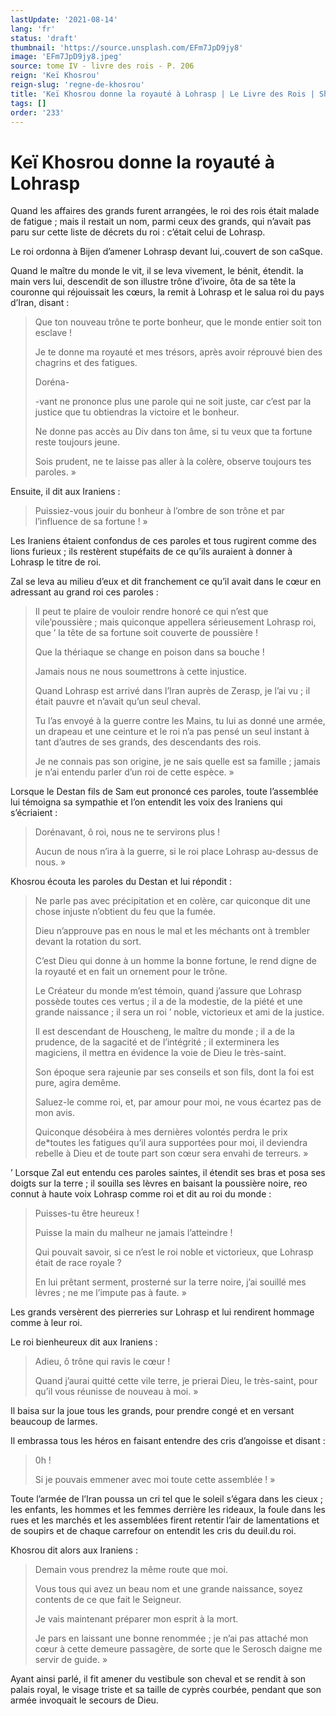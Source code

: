 ```yaml
---
lastUpdate: '2021-08-14'
lang: 'fr'
status: 'draft'
thumbnail: 'https://source.unsplash.com/EFm7JpD9jy8'
image: 'EFm7JpD9jy8.jpeg'
source: tome IV - livre des rois - P. 206
reign: 'Keï Khosrou'
reign-slug: 'regne-de-khosrou'
title: 'Keï Khosrou donne la royauté à Lohrasp | Le Livre des Rois | Shâhnâmeh'
tags: []
order: '233'
---
```


<!-- LTeX: language=fr -->

# Keï Khosrou donne la royauté à Lohrasp

Quand les affaires des grands furent arrangées, le roi des rois était malade de fatigue ; mais il restait un nom, parmi ceux des grands, qui n’avait pas paru sur cette liste de décrets du roi : c’était celui de Lohrasp.

Le roi ordonna à Bijen d’amener Lohrasp devant lui,.couvert de son caSque.

Quand le maître du monde le vit, il se leva vivement, le bénit, étendit. la main vers lui, descendit de son illustre trône d’ivoire, ôta de sa tête la couronne qui réjouissait les cœurs, la remit à Lohrasp et le salua roi du pays d’Iran, disant :

> Que ton nouveau trône te porte bonheur, que le monde entier soit ton esclave !
>
> Je te donne ma royauté et mes trésors, après avoir réprouvé bien des chagrins et des fatigues.
>
> Doréna-
>
> -vant ne prononce plus une parole qui ne soit juste, car c’est par la justice que tu obtiendras la victoire et le bonheur.
>
> Ne donne pas accès au Div dans ton âme, si tu veux que ta fortune reste toujours jeune.
>
> Sois prudent, ne te laisse pas aller à la colère, observe toujours tes paroles. »

Ensuite, il dit aux Iraniens :

> Puissiez-vous jouir du bonheur à l’ombre de son trône et par l’influence de sa fortune ! »

Les Iraniens étaient confondus de ces paroles et tous rugirent comme des lions furieux ; ils restèrent stupéfaits de ce qu’ils auraient à donner à Lohrasp le titre de roi.

Zal se leva au milieu d’eux et dit franchement ce qu’il avait dans le cœur en adressant au grand roi ces paroles :

> Il peut te plaire de vouloir rendre honoré ce qui n’est que vile’poussière ; mais quiconque appellera sérieusement Lohrasp roi, que ’ la tête de sa fortune soit couverte de poussière !
>
> Que la thériaque se change en poison dans sa bouche !
>
> Jamais nous ne nous soumettrons à cette injustice.
>
> Quand Lohrasp est arrivé dans l’Iran auprès de Zerasp, je l’ai vu ; il était pauvre et n’avait qu’un seul cheval.
>
> Tu l’as envoyé à la guerre contre les Mains, tu lui as donné une armée, un drapeau et une ceinture et le roi n’a pas pensé un seul instant à tant d’autres de ses grands, des descendants des rois.
>
> Je ne connais pas son origine, je ne sais quelle est sa famille ; jamais je n’ai entendu parler d’un roi de cette espèce. »

Lorsque le Destan fils de Sam eut prononcé ces paroles, toute l’assemblée lui témoigna sa sympathie et l’on entendit les voix des Iraniens qui s’écriaient :

> Dorénavant, ô roi, nous ne te servirons plus !
>
> Aucun de nous n’ira à la guerre, si le roi place Lohrasp au-dessus de nous. »

Khosrou écouta les paroles du Destan et lui répondit :

> Ne parle pas avec précipitation et en colère, car quiconque dit une chose injuste n’obtient du feu que la fumée.
>
> Dieu n’approuve pas en nous le mal et les méchants ont à trembler devant la rotation du sort.
>
> C’est Dieu qui donne à un homme la bonne fortune, le rend digne de la royauté et en fait un ornement pour le trône.
>
> Le Créateur du monde m’est témoin, quand j’assure que Lohrasp possède toutes ces vertus ; il a de la modestie, de la piété et une grande naissance ; il sera un roi ’ noble, victorieux et ami de la justice.
>
> Il est descendant de Houscheng, le maître du monde ; il a de la prudence, de la sagacité et de l’intégrité ; il exterminera les magiciens, il mettra en évidence la voie de Dieu le très-saint.
>
> Son époque sera rajeunie par ses conseils et son fils, dont la foi est pure, agira demême.
>
> Saluez-le comme roi, et, par amour pour moi, ne vous écartez pas de mon avis.
>
> Quiconque désobéira à mes dernières volontés perdra le prix de\*toutes les fatigues qu’il aura supportées pour moi, il deviendra rebelle à Dieu et de toute part son cœur sera envahi de terreurs. »

’ Lorsque Zal eut entendu ces paroles saintes, il étendit ses bras et posa ses doigts sur la terre ; il souilla ses lèvres en baisant la poussière noire, reo connut à haute voix Lohrasp comme roi et dit au roi du monde :

> Puisses-tu être heureux !
>
> Puisse la main du malheur ne jamais l’atteindre !
>
> Qui pouvait savoir, si ce n’est le roi noble et victorieux, que Lohrasp était de race royale ?
>
> En lui prêtant serment, prosterné sur la terre noire, j’ai souillé mes lèvres ; ne me l’impute pas à faute. »

Les grands versèrent des pierreries sur Lohrasp et lui rendirent hommage comme à leur roi.

Le roi bienheureux dit aux Iraniens :

> Adieu, ô trône qui ravis le cœur !
>
> Quand j’aurai quitté cette vile terre, je prierai Dieu, le très-saint, pour qu’il vous réunisse de nouveau à moi. »

Il baisa sur la joue tous les grands, pour prendre congé et en versant beaucoup de larmes.

Il embrassa tous les héros en faisant entendre des cris d’angoisse et disant :

> 0h !
>
> Si je pouvais emmener avec moi toute cette assemblée ! »

Toute l’armée de l’Iran poussa un cri tel que le soleil s’égara dans les cieux ; les enfants, les hommes et les femmes derrière les rideaux, la foule dans les rues et les marchés et les assemblées firent retentir l’air de lamentations et de soupirs et de chaque carrefour on entendit les cris du deuil.du roi.

Khosrou dit alors aux Iraniens :

> Demain vous prendrez la même route que moi.
>
> Vous tous qui avez un beau nom et une grande naissance, soyez contents de ce que fait le Seigneur.
>
> Je vais maintenant préparer mon esprit à la mort.
>
> Je pars en laissant une bonne renommée ; je n’ai pas attaché mon cœur à cette demeure passagère, de sorte que le Serosch daigne me servir de guide. »

Ayant ainsi parlé, il fit amener du vestibule son cheval et se rendit à son palais royal, le visage triste et sa taille de cyprès courbée, pendant que son armée invoquait le secours de Dieu.
